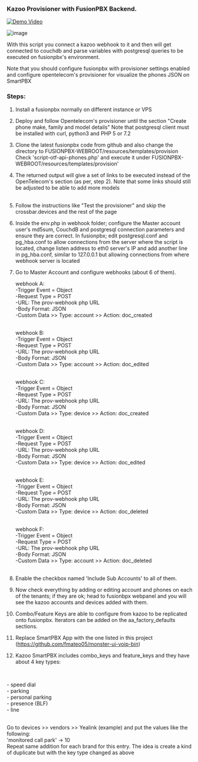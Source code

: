 ### Kazoo Provisioner with FusionPBX Backend.


[![Demo Video](https://i.ytimg.com/an_webp/SiMvXK41jdM/mqdefault_6s.webp?du=3000&sqp=CLC6j8EG&rs=AOn4CLChCjDzRVUN-_vQvNujAPaTH1Ps0A)](https://www.youtube.com/watch?v=SiMvXK41jdM)

![image](https://github.com/user-attachments/assets/85daba7c-45d1-447e-9054-a8677ef9f2b1)



With this script you connect a kazoo webhook to it and then will get connected to couchdb and parse variables with postgresql queries to be executed on fusionpbx's environment.

Note that you should configure fusionpbx with provisioner settings enabled and configure opentelecom's provisioner for visualize the phones JSON on SmartPBX

### Steps:

1. Install a fusionpbx  normally on different instance or VPS <br>
2. Deploy and follow Opentelecom's provisioner until the section "Create phone make, family and model details" Note that postgresql client must be installed with curl, python3 and PHP 5 or 7.2 <br>
3. Clone the latest fusionpbx code from github and also change the directory to FUSIONPBX-WEBROOT/resources/templates/provision Check 'script-otf-api-phones.php' and execute it under FUSIONPBX-WEBROOT/resources/templates/provision'
4. The returned output will give a set of links to be executed instead of the OpenTelecom's section (as per, step 2).  Note that some links should still be adjusted to be able to add more models <br> <br>
5. Follow the instructions like "Test the provisioner" and skip the crossbar.devices and the rest of the page <br>
6. Inside the env.php in webhook folder; configure the Master account user's md5sum, CouchdB and postgresql connection parameters and ensure they are correct. In fusionpbx; edit postgresql.conf and pg_hba.conf to allow connections from the server where the script is located, change listen address to eth0 server's IP and add another line in pg_hba.conf, similar to 127.0.0.1 but allowing connections from where webhook server is located   <br>
7. Go to Master Account and configure webhooks (about 6 of them).<br>

   webhook A:<br>
   -Trigger Event = Object <br>
   -Request Type = POST <br>
   -URL: The prov-webhook php URL <br>
   -Body Format: JSON <br>
   -Custom Data >> Type: account >> Action: doc_created <br>
   <br>
   
   webhook B: <br>
   -Trigger Event = Object <br>
   -Request Type = POST  <br>
   -URL: The prov-webhook php URL <br>
   -Body Format: JSON  <br>
   -Custom Data >> Type: account >> Action: doc_edited  <br>
   <br>
   
   webhook C: <br>
   -Trigger Event = Object <br>
   -Request Type = POST  <br>
   -URL: The prov-webhook php URL <br>
   -Body Format: JSON  <br>
   -Custom Data >> Type: device >> Action: doc_created <br>
   <br>
   
   webhook D: <br>
   -Trigger Event = Object <br>
   -Request Type = POST <br>
   -URL: The prov-webhook php URL <br>
   -Body Format: JSON <br>
   -Custom Data >> Type: device >> Action: doc_edited <br>
   <br>

   webhook E: <br>
   -Trigger Event = Object <br>
   -Request Type = POST <br>
   -URL: The prov-webhook php URL <br>
   -Body Format: JSON <br>
   -Custom Data >> Type: device >> Action: doc_deleted <br>
   <br>

   webhook F: <br>
   -Trigger Event = Object <br>
   -Request Type = POST <br>
   -URL: The prov-webhook php URL <br>
   -Body Format: JSON <br>
   -Custom Data >> Type: account >> Action: doc_deleted <br>
   <br>

8. Enable the checkbox named 'Include Sub Accounts' to all of them. <br>
9. Now check everything by adding or editing account and phones on each of the tenants; if they are ok; head to fusionbpx webpanel and you will see the kazoo accounts and devices added with them. <br>
10. Combo/Feature Keys are able  to configure from kazoo to be replicated onto fusionpbx. Iterators can be added on the aa_factory_defaults sections. <br>
11. Replace SmartPBX App with the one listed in this project (https://github.com/fmateo05/monster-ui-voip-bin)
11. Kazoo SmartPBX includes combo_keys and feature_keys and they have about 4 key types: <br>
<br>
<p> - speed dial <br>
    - parking <br>
    - personal parking <br>
    - presence (BLF) <br>
    - line <br>
</p>
<br>     
    Go to devices >> vendors >> Yealink (example) and put the values like the following: <br>
    'monitored call park' -> 10 <br>
    Repeat same addition for each brand for this entry. The idea is create a kind of duplicate but with the key type changed as above <br>
   <br>

